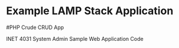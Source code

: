# Example LAMP Stack Application

#PHP Crude CRUD App

INET 4031 System Admin Sample Web Application Code
